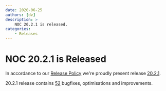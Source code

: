```yaml
---
date: 2020-06-25
authors: [dv]
description: >
    NOC 20.2.1 is released.
categories:
    - Releases
---
```

# NOC 20.2.1 is Released

In accordance to our [Release Policy](../../release-policy/index.md)
we're proudly present release [20.2.1](https://code.getnoc.com/noc/noc/tags/20.2.1).

20.2.1 release contains [52](https://code.getnoc.com/noc/noc/merge_requests?scope=all&state=merged&milestone_title=20.2.1)
bugfixes, optimisations and improvements.
